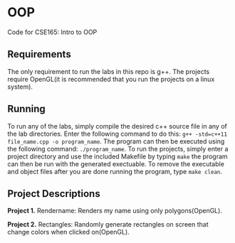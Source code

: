 # OOP
Code for CSE165: Intro to OOP

## Requirements

The only requirement to run the labs in this repo is g++. The projects require OpenGL(it is recommended that you run the projects on a linux system).

## Running

To run any of the labs, simply compile the desired c++ source file in any of the lab directories.
Enter the following command to do this: `g++ -std=c++11 file_name.cpp -o program_name`. The program
can then be executed using the following command: `./program_name`. To run the projects, simply enter a
project directory and use the included Makefile by typing `make` the program can then be run with the generated exectuable. 
To remove the executable and object files after you are done running the program, type `make clean`.

## Project Descriptions

**Project 1.** Rendername: Renders my name using only polygons(OpenGL).

**Project 2.** Rectangles: Randomly generate rectangles on screen that change colors when clicked on(OpenGL).
